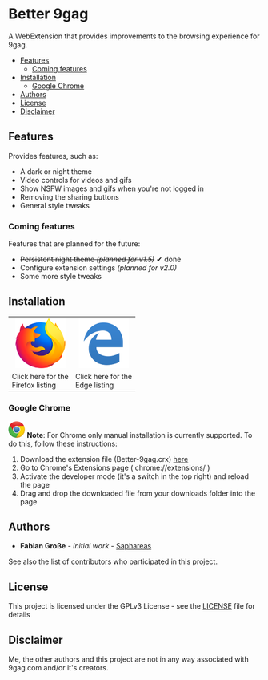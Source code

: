 # Better 9gag

A WebExtension that provides improvements to the browsing experience for 9gag.

<!-- TOC -->

- [Features](#features)
  - [Coming features](#coming-features)
- [Installation](#installation)
  - [Google Chrome](#google-chrome)
- [Authors](#authors)
- [License](#license)
- [Disclaimer](#disclaimer)

<!-- /TOC -->

## Features

Provides features, such as:

- A dark or night theme
- Video controls for videos and gifs
- Show NSFW images and gifs when you're not logged in
- Removing the sharing buttons
- General style tweaks

### Coming features

Features that are planned for the future:

- ~~Persistent night theme _(planned for v1.5)_~~ ✔ done
- Configure extension settings _(planned for v2.0)_
- Some more style tweaks

## Installation

<table>
  <tr>
    <td style="text-align:center">
      <a href="https://addons.mozilla.org/de/firefox/addon/better-9gag/">
        <img src=".github/firefox-logo.png" />
      </a>
    </td>
    <td style="text-align:center">
      <a href="https://www.microsoft.com/store/apps/9MT68CJLB6HL">
        <img src=".github/edge-logo.png" />
      </a>
    </td>
  </tr>
  <tr>
    <td>Click here for the <br> Firefox listing</td>
    <td>Click here for the <br> Edge listing</td>
  </tr>
</table>

### Google Chrome

![Chrome](.github/chrome-logo-small.png)
**Note**: For Chrome only manual installation is currently supported. To do this, follow these instructions:

1. Download the extension file (Better-9gag.crx) [here](https://github.com/Saphareas/Better-9gag/releases/latest)
2. Go to Chrome's Extensions page ( chrome://extensions/ )
3. Activate the developer mode (it's a switch in the top right) and reload the page
4. Drag and drop the downloaded file from your downloads folder into the page

## Authors

- **Fabian Große** - *Initial work* - [Saphareas](https://github.com/Saphareas)

See also the list of [contributors](https://github.com/Saphareas/Better-9gag/contributors) who participated in this project.

## License

This project is licensed under the GPLv3 License - see the [LICENSE](LICENSE) file for details

## Disclaimer

Me, the other authors and this project are not in any way associated with 9gag.com and/or it's creators.
